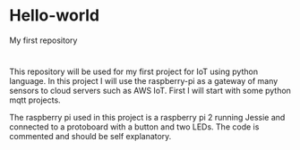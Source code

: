 # Hello-world
My first repository
#
This repository will be used for my first project for IoT using python language. In this project I will use the raspberry-pi as a gateway of many sensors to cloud servers such as AWS IoT. First I will start with some python mqtt projects.

The raspberry pi used in this project is a raspberry pi 2 running Jessie and connected to a protoboard with a button and two LEDs. The code is commented and should be self explanatory.
